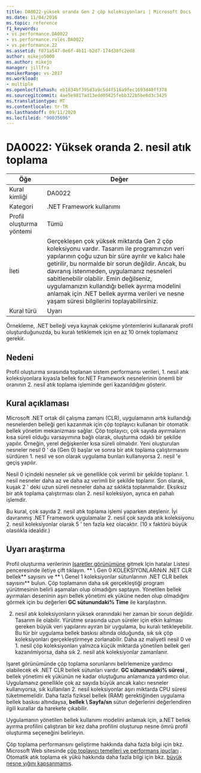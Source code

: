```yaml
---
title: DA0022-yüksek oranda Gen 2 çöp koleksiyonları | Microsoft Docs
ms.date: 11/04/2016
ms.topic: reference
f1_keywords:
- vs.performance.DA0022
- vs.performance.rules.DA0022
- vs.performance.22
ms.assetid: f871a547-0e6f-4b11-b2d7-174d30fc2ed8
author: mikejo5000
ms.author: mikejo
manager: jillfra
monikerRange: vs-2017
ms.workload:
- multiple
ms.openlocfilehash: eb1834bf395d3a9c5d4f516a9fec1693d40ff378
ms.sourcegitcommit: 4ae5e9817ad13edd05425febb322b5be6d3c3425
ms.translationtype: MT
ms.contentlocale: tr-TR
ms.lasthandoff: 09/11/2020
ms.locfileid: "90035696"
---
```

# <a name="da0022-high-rate-of-gen-2-garbage-collections"></a>DA0022: Yüksek oranda 2. nesil atık toplama

|Öğe|Değer|
|-|-|
|Kural kimliği|DA0022|
|Kategori|.NET Framework kullanımı|
|Profil oluşturma yöntemi|Tümü|
|İleti|Gerçekleşen çok yüksek miktarda Gen 2 çöp koleksiyonu vardır. Tasarım ile programınızın veri yapılarının çoğu uzun bir süre ayrılır ve kalıcı hale getirilir, bu normalde bir sorun değildir. Ancak, bu davranış istenmeden, uygulamanız nesneleri sabitlenebilir olabilir. Emin değilseniz, uygulamanızın kullandığı bellek ayırma modelini anlamak için .NET bellek ayırma verileri ve nesne yaşam süresi bilgilerini toplayabilirsiniz.|
|Kural türü|Uyarı|

 Örnekleme, .NET belleği veya kaynak çekişme yöntemlerini kullanarak profil oluşturduğunuzda, bu kuralı tetiklemek için en az 10 örnek toplamanız gerekir.

## <a name="cause"></a>Nedeni
 Profil oluşturma sırasında toplanan sistem performansı verileri, 1. nesil atık koleksiyonlara kıyasla bellek for.NET Framework nesnelerinin önemli bir oranının 2. nesil atık toplama işleminde geri kazanıldığını gösterir.

## <a name="rule-description"></a>Kural açıklaması
 Microsoft .NET ortak dil çalışma zamanı (CLR), uygulamanın artık kullandığı nesnelerden belleği geri kazanmak için çöp toplayıcı kullanan bir otomatik bellek yönetim mekanizması sağlar. Çöp toplayıcı, çok sayıda ayırmaların kısa süreli olduğu varsayımına bağlı olarak, oluşturma odaklı bir şekilde yapılır. Örneğin, yerel değişkenler kısa süreli olmalıdır. Yeni oluşturulan nesneler nesil 0 ' da (Gen 0) başlar ve sonra bir atık toplama çalıştırmasını sürdüren 1. nesil ve son olarak uygulama bunları kullanıyorsa 2. nesil 'e geçiş yapılır.

 Nesil 0 içindeki nesneler sık ve genellikle çok verimli bir şekilde toplanır. 1. nesil nesneler daha az ve daha az verimli bir şekilde toplanır. Son olarak, kuşak 2 ' deki uzun süreli nesneler daha az sıklıkta toplanmalıdır. Eksiksiz bir atık toplama çalıştırması olan 2. nesil koleksiyon, ayrıca en pahalı işlemdir.

 Bu kural, çok sayıda 2. nesil atık toplama işlemi yaparken ateşlenir. İyi davranmış .NET Framework uygulamalar 2. nesil çok sayıda atık koleksiyonu 2. nesil koleksiyonlar olarak 5 ' ten fazla kez olacaktır. (10 x faktörü büyük olasılıkla idealdir.)

## <a name="how-to-investigate-a-warning"></a>Uyarı araştırma
 Profil oluşturma verilerinin [Işaretler görünümüne](../profiling/marks-view.md) gitmek Için hatalar Listesi penceresinde iletiye çift tıklayın. ** \\ Gen 0 KOLEKSIYONLARıNıN .NET CLR bellek** sayısını ve ** \\ Genel 1 koleksiyonlar sütunlarının .NET CLR bellek sayısını** bulun. Çöp toplamanın daha sık gerçekleştiği program yürütmesinin belirli aşamaları olup olmadığını saptayın. Yönetilen bellek ayırmaları deseninin aşırı bellek yönetimi ek yüküne neden olup olmadığını görmek için bu değerleri **GC sütunundaki% Time** ile karşılaştırın.

 2. nesil atık koleksiyonların yüksek oranındaki her zaman bir sorun değildir. Tasarım ile olabilir. Yürütme sırasında uzun süreler için etkin kalması gereken büyük veri yapılarını ayıran bir uygulama, bu kuralı tetikleyebilir. Bu tür bir uygulama bellek baskısı altında olduğunda, sık sık çöp koleksiyonları gerçekleştirmeye zorlanabilir. Daha az maliyetli nesil 0 ve 1. nesil çöp koleksiyonları yalnızca küçük miktarda yönetilen bellek geri kazanılmiyorsa, daha sık 2. nesil atık koleksiyonlar zamanlanır.

 Işaret görünümünde çöp toplama sorunlarını belirlemenize yardımcı olabilecek ek .NET CLR bellek sütunları vardır. **GC sütunundaki% süresi** , bellek yönetimi ek yükünün ne kadar oluştuğunu anlamanıza yardımcı olur. Uygulamanız genellikle çok az sayıda büyük ancak kalıcı nesneler kullanıyorsa, sık kullanılan 2. nesil koleksiyonlar aşırı miktarda CPU süresi tüketmemelidir. Daha fazla fiziksel bellek (RAM) gerektiğinden uygulama bellek baskısı altındaysa, **bellek \ Sayfa/sn** sütun değerlerini değerlendiren ilgili kurallar da harekete çıkabilir.

 Uygulamanın yönetilen bellek kullanımı modelini anlamak için, a.NET bellek ayırma profilini çalıştıran bir kez daha profilini oluşturup nesne ömrü profil oluşturma seçeneğini belirleyin.

 Çöp toplama performansını geliştirme hakkında daha fazla bilgi için bkz. Microsoft Web sitesinde [çöp toplayıcı temelleri ve performans ipuçları](/previous-versions/dotnet/articles/ms973837(v=msdn.10)) . Otomatik atık toplama ek yükü hakkında daha fazla bilgi için bkz. [büyük nesne yığını kapsanmamış](/archive/msdn-magazine/2008/june/clr-inside-out-large-object-heap-uncovered).
